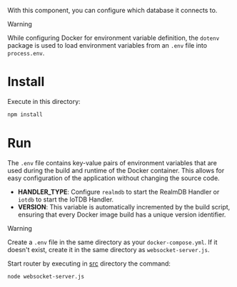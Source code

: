With this component, you can configure which database it connects to.

> [!WARNING]
> While configuring Docker for environment variable definition, the `dotenv` package is used to load environment variables from an `.env` file into `process.env`.

# Install

Execute in this directory:

```bash
npm install
```

# Run
The `.env` file contains key-value pairs of environment variables that are used during the build and runtime of the Docker container. This allows for easy configuration of the application without changing the source code.

- **HANDLER_TYPE**: Configure `realmdb` to start the RealmDB Handler or `iotdb` to start the IoTDB Handler.
- **VERSION**: This variable is automatically incremented by the build script, ensuring that every Docker image build has a unique version identifier.

> [!WARNING]
> Create a `.env` file in the same directory as your `docker-compose.yml`. If it doesn't exist, create it in the same directory as `websocket-server.js`.

Start router by executing in [src](./src/) directory the command:

```bash
node websocket-server.js
```
